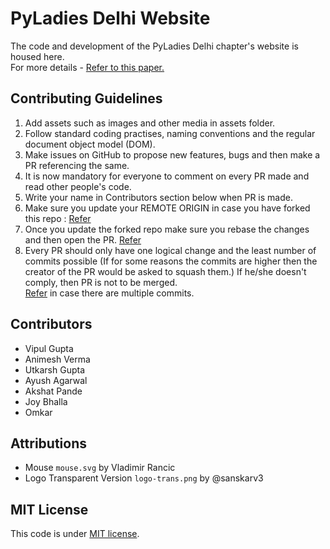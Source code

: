 # PyLadies Delhi Website
The code and development of the PyLadies Delhi chapter's website is housed here.   
For more details - [Refer to this paper.](https://paper.dropbox.com/doc/PyLadies-Delhi-WebD-Project-DXVgM6PN6EJYb7dOobb9l?_tk=share_copylink)

## Contributing Guidelines
1. Add assets such as images and other media in assets folder.
2. Follow standard coding practises, naming conventions and the regular document object model (DOM).
2. Make issues on GitHub to propose new features, bugs and then make a PR referencing the same.
3. It is now mandatory for everyone to comment on every PR made and read other people's code.
4. Write your name in Contributors section below when PR is made.
5. Make sure you update your REMOTE ORIGIN in case you have forked this repo : [Refer](https://help.github.com/articles/syncing-a-fork/)
6. Once you update the forked repo make sure you rebase the changes and then open the PR. [Refer](http://stackoverflow.com/questions/7244321/how-do-i-update-a-github-forked-repository)
7. Every PR should only have one logical change and the least number of commits possible (If for some reasons the commits are higher then the creator of the PR would be asked to squash them.) If he/she doesn't comply, then PR is not to be merged.     
[Refer](https://makandracards.com/makandra/527-squash-several-git-commits-into-a-single-commit
) in case there are multiple commits.

## Contributors
- Vipul Gupta
- Animesh Verma
- Utkarsh Gupta
- Ayush Agarwal
- Akshat Pande
- Joy Bhalla
- Omkar

## Attributions

- Mouse `mouse.svg` by Vladimir Rancic
- Logo Transparent Version `logo-trans.png` by @sanskarv3

## MIT License
This code is under [MIT license](https://github.com/vipulgupta2048/Pyladies-delhi-website/blob/master/LICENSE).
